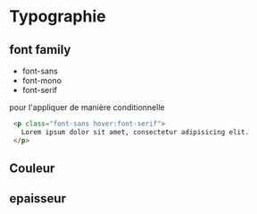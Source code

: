 # Typographie

## font family

- font-sans
- font-mono
- font-serif

pour l'appliquer de manière conditionnelle 
 ```html
  <p class="font-sans hover:font-serif">
    Lorem ipsum dolor sit amet, consectetur adipisicing elit.
  </p>
```	

## Couleur 

## epaisseur 

## 